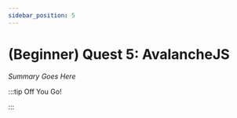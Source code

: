 ```yaml
---
sidebar_position: 5
---
```


# (Beginner) Quest 5: AvalancheJS

_Summary Goes Here_

:::tip Off You Go!

<QuestButton text="Happy Questing" link='' />

:::

